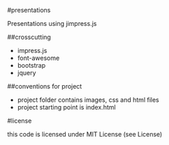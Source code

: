 #presentations


Presentations using jimpress.js


##crosscutting

 - impress.js
 - font-awesome
 - bootstrap
 - jquery


##conventions for project

 - project folder contains images, css and html files
 - project starting point is index.html

#license

this code is licensed under MIT License (see License)
